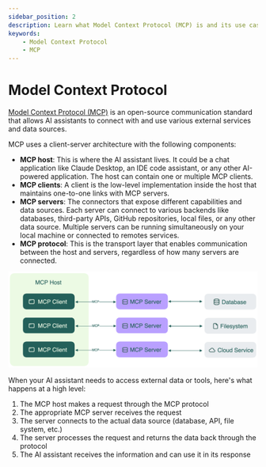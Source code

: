 ```yaml
---
sidebar_position: 2
description: Learn what Model Context Protocol (MCP) is and its use case.
keywords:
    - Model Context Protocol
    - MCP
---
```


# Model Context Protocol

[Model Context Protocol (MCP)](https://modelcontextprotocol.io/introduction) is an open-source communication standard that allows AI assistants to connect with and use various external services and data sources.

MCP uses a client-server architecture with the following components:

- **MCP host**: This is where the AI assistant lives. It could be a chat application like Claude Desktop, an IDE code assistant, or any other AI-powered application. The host can contain one or multiple MCP clients.
- **MCP clients**: A client is the low-level implementation inside the host that maintains one-to-one links with MCP servers.
- **MCP servers**: The connectors that expose different capabilities and data sources. Each server can connect to various backends like databases, third-party APIs, GitHub repositories, local files, or any other data source. Multiple servers can be running simultaneously on your local machine or connected to remotes services.
- **MCP protocol**: This is the transport layer that enables communication between the host and servers, regardless of how many servers are connected.

![mcp-architecture.png](./img/mcp-architecture.png)

When your AI assistant needs to access external data or tools, here's what happens at a high level:

1. The MCP host makes a request through the MCP protocol
2. The appropriate MCP server receives the request
3. The server connects to the actual data source (database, API, file system, etc.)
4. The server processes the request and returns the data back through the protocol
5. The AI assistant receives the information and can use it in its response